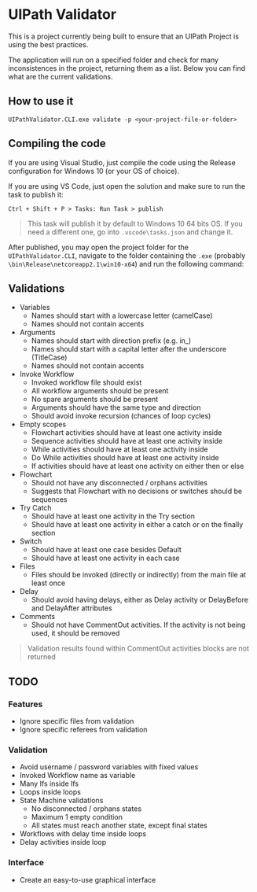# UIPath Validator

This is a project currently being built to ensure that an UIPath Project is using the best practices.

The application will run on a specified folder and check for many inconsistences in the project, returning them as a list. Below you can find what are the current validations.

## How to use it

`UIPathValidator.CLI.exe validate -p <your-project-file-or-folder>`

## Compiling the code

If you are using Visual Studio, just compile the code using the Release configuration for Windows 10 (or your OS of choice).

If you are using VS Code, just open the solution and make sure to run the task to publish it:

`Ctrl + Shift + P > Tasks: Run Task > publish`

> This task will publish it by default to Windows 10 64 bits OS. If you need a different one, go into `.vscode\tasks.json` and change it.

After published, you may open the project folder for the `UIPathValidator.CLI`, navigate to the folder containing the `.exe` (probably `\bin\Release\netcoreapp2.1\win10-x64`) and run the following command:

## Validations

- Variables
  - Names should start with a lowercase letter (camelCase)
  - Names should not contain accents
- Arguments
  - Names should start with direction prefix (e.g. in_)
  - Names should start with a capital letter after the underscore (TitleCase)
  - Names should not contain accents
- Invoke Workflow
  - Invoked workflow file should exist
  - All workflow arguments should be present
  - No spare arguments should be present
  - Arguments should have the same type and direction
  - Should avoid invoke recursion (chances of loop cycles)
- Empty scopes
  - Flowchart activities should have at least one activity inside
  - Sequence activities should have at least one activity inside
  - While activities should have at least one activity inside
  - Do While activities should have at least one activity inside
  - If activities should have at least one activity on either then or else
- Flowchart
  - Should not have any disconnected / orphans activities
  - Suggests that Flowchart with no decisions or switches should be sequences
- Try Catch
  - Should have at least one activity in the Try section
  - Should have at least one activity in either a catch or on the finally section
- Switch
  - Should have at least one case besides Default
  - Should have at least one activity in each case
- Files
  - Files should be invoked (directly or indirectly) from the main file at least once
- Delay
  - Should avoid having delays, either as Delay activity or DelayBefore and DelayAfter attributes
- Comments
  - Should not have CommentOut activities. If the activity is not being used, it should be removed

> Validation results found within CommentOut activities blocks are not returned

## TODO

### Features

- Ignore specific files from validation
- Ignore specific referees from validation

### Validation

- Avoid username / password variables with fixed values
- Invoked Workflow name as variable
- Many Ifs inside Ifs
- Loops inside loops
- State Machine validations
  - No disconnected / orphans states
  - Maximum 1 empty condition
  - All states must reach another state, except final states
- Workflows with delay time inside loops
- Delay activities inside loop

### Interface

- Create an easy-to-use graphical interface